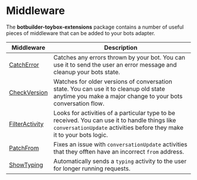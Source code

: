 # Middleware
The **botbuilder-toybox-extensions** package contains a number of useful pieces of middleware that can be added to your bots adapter.

| Middleware | Description |
|------------|-------------|
| [CatchError](./reference/classes/botbuilder_toybox.catcherror.md) | Catches any errors thrown by your bot. You can use it to send the user an error message and cleanup your bots state. |
| [CheckVersion](./reference/classes/botbuilder_toybox.checkversion.md) | Watches for older versions of conversation state. You can use it to cleanup old state anytime you make a major change to your bots conversation flow. |
| [FilterActivity](./reference/classes/botbuilder_toybox.filteractivity.md) | Looks for activities of a particular type to be received. You can use it to handle things like `conversationUpdate` activities before they make it to your bots logic. |
| [PatchFrom](./reference/classes/botbuilder_toybox.patchfrom.md) | Fixes an issue with `conversationUpdate` activities that they offten have an incorrect `from` address. |
| [ShowTyping](./reference/classes/botbuilder_toybox.showtyping.md) | Automatically sends a `typing` activity to the user for longer running requests. |
